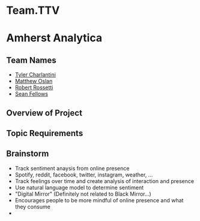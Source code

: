 # Team.TTV
# Amherst Analytica
## Team Names

- [Tyler Charlantini](./Tyler_Charlantini.md)
- [Matthew Oslan](./Matthew_Oslan.md)
- [Robert Rossetti](./Robert_Rossetti.md)
- [Sean Fellows](./Sean_Fellows.md)

## Overview of Project

## Topic Requirements

## Brainstorm

- Track sentiment anaysis from online presence
- Spotify, reddit, facebook, twitter, instagram, weather, ...
- Track feelings over time and create analysis of interaction and presence
- Use natural language model to determine sentiment
- "Digital Mirror" (Definitely not related to Black Mirror...)
- Encourages people to be more mindful of online presence and what they consume
- 
